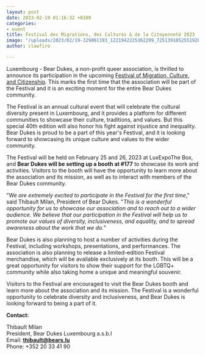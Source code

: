 ```yaml
---
layout: post
date: 2023-02-19 01:16:32 +0100
categories:
- event
title: Festival des Migrations, des Cultures & de la Citoyenneté 2023
image: "/uploads/2023/02/19-329861193_1221942225362299_7251391852551928468_n.jpg"
author: clawfire

---
```

Luxembourg - Bear Dukes, a non-profit queer association, is thrilled to announce its participation in the upcoming [Festival of Migration, Culture, and Citizenship](https://festivaldesmigrations.lu/). This marks the first time that the association will be part of the Festival and it is an exciting moment for the entire Bear Dukes community.

The Festival is an annual cultural event that will celebrate the cultural diversity present in Luxembourg, and it provides a platform for different communities to showcase their culture, traditions, and values. But this special 40th edition will also honor his fight against injustice and inequality. Bear Dukes is proud to be a part of this year's Festival, and it is looking forward to showcasing its unique culture and values to the wider community.

The Festival will be held on February 25 and 26, 2023 at LuxExpoThe Box, and **Bear Dukes will be setting up a booth at #177** to showcase its work and activities. Visitors to the booth will have the opportunity to learn more about the association and its mission, as well as to interact with members of the Bear Dukes community.

"_We are extremely excited to participate in the Festival for the first time_," said Thibault Milan, President of Bear Dukes. "_This is a wonderful opportunity for us to showcase our association and to reach out to a wider audience. We believe that our participation in the Festival will help us to promote our values of diversity, inclusiveness, and equality, and to spread awareness about the work that we do._"

Bear Dukes is also planning to host a number of activities during the Festival, including workshops, presentations, and performances. The association is also planning to release a limited-edition Festival merchandise, which will be available exclusively at its booth. This will be a great opportunity for visitors to show their support for the LGBTQ+ community while also taking home a unique and meaningful souvenir.

Visitors to the Festival are encouraged to visit the Bear Dukes booth and learn more about the association and its mission. The Festival is a wonderful opportunity to celebrate diversity and inclusiveness, and Bear Dukes is looking forward to being a part of it.

**Contact:**

Thibault Milan  
President, Bear Dukes Luxembourg a.s.b.l  
Email: [**thibault@bears.lu**](mailto:thibault@bears.lu)  
Phone: +352 20 33 41 90